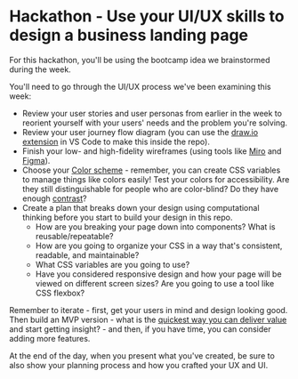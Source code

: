 # Hackathon - Use your UI/UX skills to design a business landing page

For this hackathon, you'll be using the bootcamp idea we brainstormed during the week.

You'll need to go through the UI/UX process we've been examining this week:

- Review your user stories and user personas from earlier in the week to reorient yourself with your users' needs and the problem you're solving. 
- Review your user journey flow diagram (you can use the [draw.io extension](https://marketplace.visualstudio.com/items?itemName=hediet.vscode-drawio) in VS Code to make this inside the repo).
- Finish your low- and high-fidelity wireframes (using tools like [Miro](https://miro.com/app/) and [Figma](https://www.figma.com/)).
- Choose your [Color scheme](https://coolors.co/) - remember, you can create CSS variables to manage things like colors easily! Test your colors for accessibility. Are they still distinguishable for people who are color-blind? Do they have enough [contrast](https://webaim.org/resources/contrastchecker/)?
- Create a plan that breaks down your design using computational thinking before you start to build your design in this repo. 
  - How are you breaking your page down into components? What is reusable/repeatable? 
  - How are you going to organize your CSS in a way that's consistent, readable, and maintainable? 
  - What CSS variables are you going to use? 
  - Have you considered responsive design and how your page will be viewed on different screen sizes? Are you going to use a tool like CSS flexbox?

Remember to iterate - first, get your users in mind and design looking good. Then build an MVP version - what is the [quickest way you can deliver value](https://www.planview.com/resources/articles/lean-methodology/) and start getting insight? - and then, if you have time, you can consider adding more features.

At the end of the day, when you present what you've created, be sure to also show your planning process and how you crafted your UX and UI.
